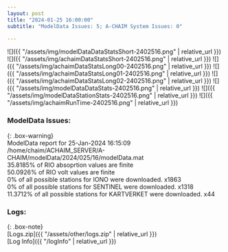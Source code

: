 ```yaml
---
layout: post
title: "2024-01-25 16:00:00"
subtitle: "ModelData Issues: 5; A-CHAIM System Issues: 0"

---
```


![]({{ "/assets/img/modelDataDataStatsShort-2402516.png" | relative_url }})
![]({{ "/assets/img/achaimDataStatsShort-2402516.png" | relative_url }})
![]({{ "/assets/img/achaimDataStatsLong00-2402516.png" | relative_url }})
![]({{ "/assets/img/achaimDataStatsLong01-2402516.png" | relative_url }})
![]({{ "/assets/img/achaimDataStatsLong02-2402516.png" | relative_url }})
![]({{ "/assets/img/modelDataDataStats-2402516.png" | relative_url }})
![]({{ "/assets/img/modelDataStationStats-2402516.png" | relative_url }})
![]({{ "/assets/img/achaimRunTime-2402516.png" | relative_url }})


### ModelData Issues:  
  
{: .box-warning}  
 ModelData report for 25-Jan-2024 16:15:09   
 /home/chaim/ACHAIM_SERVER/A-CHAIM/modelData/2024/025/16/modelData.mat   
 35.8185% of RIO absoprtion values are finite   
 50.0926% of RIO volt values are finite   
 0% of all possible stations for IONO were downloaded. x1863   
 0% of all possible stations for SENTINEL were downloaded. x1318   
 11.3712% of all possible stations for KARTVERKET were downloaded. x44   
  


### Logs:  
  
{: .box-note}  
[Logs.zip]({{ "/assets/other/logs.zip" | relative_url }})  
[Log Info]({{ "/logInfo" | relative_url }})  
